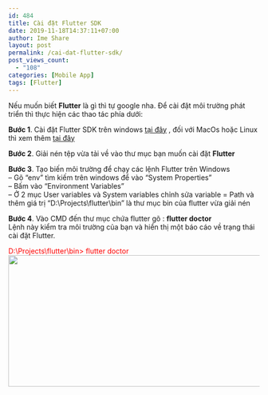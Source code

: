 ```yaml
---
id: 484
title: Cài đặt Flutter SDK
date: 2019-11-18T14:37:11+07:00
author: Ime Share
layout: post
permalink: /cai-dat-flutter-sdk/
post_views_count:
  - "108"
categories: [Mobile App]
tags: [Flutter]
---
```

Nếu muốn biết **Flutter** là gì thì tự google nha. Để cài đặt môi trường phát triển thì thực hiện các thao tác phía dưới:

**Bước 1**. Cài đặt Flutter SDK trên windows [tại đây](https://flutter.dev/docs/get-started/install/windows) , đối với MacOs hoặc Linux thì xem thêm [tại đây](https://flutter.dev/docs/get-started/install)

**Bước 2**. Giải nén tệp vừa tải về vào thư mục bạn muốn cài đặt **Flutter**

**Bước 3**. Tạo biến môi trường để chạy các lệnh Flutter trên Windows  
&#8211; Gõ &#8220;env&#8221; tìm kiếm trên windows để vào &#8220;System Properties&#8221;  
&#8211; Bấm vào &#8220;Environment Variables&#8221;  
&#8211; Ở 2 mục User variables và System variables chỉnh sửa variable = Path và thêm giá trị &#8220;D:\Projects\flutter\bin&#8221; là thư mục bin của flutter vừa giải nén

**Bước 4**. Vào CMD đến thư mục chứa flutter gõ : **flutter doctor**  
Lệnh này kiểm tra môi trường của bạn và hiển thị một báo cáo về trạng thái cài đặt Flutter.

<span style="color: #ff0000;">D:\Projects\flutter\bin> flutter doctor</span>  
[<img class="aligncenter wp-image-500 size-full" src="https://anhkevin.github.io/assets/img/uploads/2019/11/flutter-sdk-ime-share-blog.png" alt="" width="889" height="263" srcset="https://anhkevin.github.io/assets/img/uploads/2019/11/flutter-sdk-ime-share-blog.png 889w, https://anhkevin.github.io/assets/img/uploads/2019/11/flutter-sdk-ime-share-blog-300x89.png 300w, https://anhkevin.github.io/assets/img/uploads/2019/11/flutter-sdk-ime-share-blog-768x227.png 768w, https://anhkevin.github.io/assets/img/uploads/2019/11/flutter-sdk-ime-share-blog-150x44.png 150w" sizes="(max-width: 889px) 100vw, 889px" />](https://anhkevin.github.io/assets/img/uploads/2019/11/flutter-sdk-ime-share-blog.png)